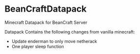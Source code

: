 # BeanCraftDatapack
Minecraft Datapack for BeanCraft  Server

Datapack Contains the following changes from vanilla minecraft:

* Update enderman to only move netherack
* One player sleep function
